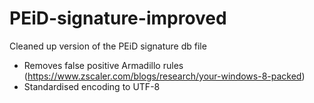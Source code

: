 # PEiD-signature-improved
Cleaned up version of the PEiD signature db file

 - Removes false positive Armadillo rules (https://www.zscaler.com/blogs/research/your-windows-8-packed)
 - Standardised encoding to UTF-8
